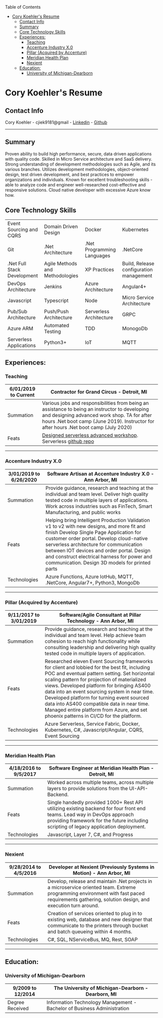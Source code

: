 Table of Contents
- [Cory Koehler's Resume](#cory-koehlers-resume)
  - [Contact Info](#contact-info)
  - [Summary](#summary)
  - [Core Technology Skills](#core-technology-skills)
  - [Experiences:](#experiences)
    - [Teaching](#teaching)
    - [Accenture Industry X.0](#accenture-industry-x0)
    - [Pillar (Acquired by Accenture)](#pillar-acquired-by-accenture)
    - [Meridian Health Plan](#meridian-health-plan)
    - [Nexient](#nexient)
  - [Education:](#education)
    - [University of Michigan-Dearborn](#university-of-michigan-dearborn)

# Cory Koehler's Resume 
## Contact Info
Cory Koehler - cjiek9181@gmail - [Linkedin](https://www.linkedin.com/in/cory-koehler/) - [Github](https://github.com/CoryKoehler)

---

## Summary
Proven ability to build high performance, secure, data driven applications with quality code. Skilled in Micro Service architecture and SaaS delivery. Strong understanding of development methodologies such as Agile, and its various branches. Utilizes development methodologies, object-oriented design, test driven development, and best practices to empower organizations and individuals. Known for excellent troubleshooting skills - able to analyze code and engineer well-researched cost-effective and responsive solutions. Cloud native developer with excessive Azure know how.

## Core Technology Skills

| | |  |  |
|--|--|--|--|
| Event Sourcing and CQRS | Domain Driven Design | Docker | Kubernetes |
| Git | .Net Architecture | .Net Programming Languages | .NetCore |
| .Net Full Stack Development | Agile Methods and Methodologies | XP Practices | Build, Release configuration management | 
| DevOps Architecture | Jenkins | Azure Architecture | Angular4+ |
| Javascript | Typescript | Node | Micro Service Architecture |
| Pub/Sub Architecture | Push/Push Architecture | Serverless Architecture | GRPC |
| Azure ARM | Automated Testing | TDD | MonogoDb |
| Serverless Applications | Python3+ | IoT | MQTT



## Experiences:

### Teaching
| 6/01/2019 to Current | Contractor for Grand Circus - Detroit, MI |
|-|-|
| Summation | Various jobs and responsibilities from being an assistance to being an instructor to developing and designing advanced work shop. TA for after hours .Net boot camp (June 2019). Instructor for after hours .Net boot camp (July 2020) |
| Feats | [Designed serverless advanced workshop](https://www.eventbrite.com/e/learn-azure-serverless-programming-workshop-tickets-98017217135). Serverless [github repo](https://github.com/CoryKoehler/AzureFunctionWorkShop)

---

### Accenture Industry X.0
| 3/01/2019 to 6/26/2020 | Software Artisan at Accenture Industry X.0 - Ann Arbor, MI |
|-|-|
| Summation | Provide guidance, research and teaching at the individual and team level. Deliver high quality tested code in multiple layers of applications. Work across industries such as FinTech, Smart Manufacturing, and public works |
| Feats | Helping bring Intelligent Production Validation v1 to v2 with new designs, and more fit and finish Develop Single Page Application for customer order portal. Develop cloud-native serverless architecture for communication between IOT devices and order portal. Design and construct electrical harness for power and communication. Design 3D models for printed parts |
| Technologies | Azure Functions, Azure IotHub, MQTT, .NetCore, Angular7+, Python3, MongoDb     

---

### Pillar (Acquired by Accenture)
| 9/11/2017 to 3/01/2019 | Software/Agile Consultant at Pillar Technology - Ann Arbor, MI  |
|-|-|
| Summation | Provide guidance, research and teaching at the individual and team level. Help achieve team cohesion to reach high functionality while consulting leadership and delivering high quality tested code in multiple layers of application. |
| Feats | Researched eleven Event Sourcing frameworks for client and lobbied for the best fit, including POC and eventual pattern setting. Set horizontal scaling pattern for projection of materialized views. Developed platform for bringing AS400 data into an event sourcing system in near time. Developed platform for turning event sourced data into AS400 compatible data in near time. Managed entire platform from Azure, and set phoenix patterns in CI/CD for the platform. |
| Technologies | Azure Serverless, Service Fabric, Docker, Kubernetes, C#, Javascript/Angular, CQRS, Event Sourcing     

---

### Meridian Health Plan
| 4/18/2016 to 9/5/2017 | Software Engineer at Meridian Health Plan - Detroit, MI |
|-|-|
| Summation | Worked across multiple teams, across multiple layers to provide solutions from the UI-API-Backend. |
| Feats | Single handedly provided 1000+ Rest API utilizing existing backend for four front end teams. Lead way in DevOps approach providing framework for the future including scripting of legacy application deployment. |
| Technologies | Javascript, Layer 7, C#, and Progress |

---
### Nexient
| 9/28/2014 to 4/5/2016 | Developer at Nexient (Previously Systems in Motion) - Ann Arbor, MI |
|-|-|
| Summation | Develop, release and maintain .Net projects in a microservice oriented team. Extreme programming environment with fast paced requirements gathering, solution design, and execution turn around. |
| Feats | Creation of services oriented to plug in to existing web, database and new designer that communicate to the printers through bucket and batch queueing within 4 months. |
| Technologies | C#, SQL, NServiceBus, MQ, Rest, SOAP |

---
## Education:
### University of Michigan-Dearborn
| 9/2009 to 12/2014 | The University of Michigan-Dearborn - Dearborn, MI |
|-|-|
| Degree Received | Information Technology Management - Bachelor of Business Administration |

